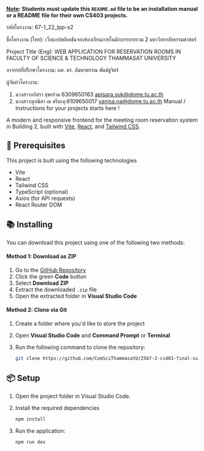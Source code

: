 **<ins>Note</ins>: Students must update this `README.md` file to be an installation manual or a README file for their own CS403 projects.**

รหัสโครงงาน: 67-1_22_lpp-s2

ชื่อโครงงาน (ไทย): เว็บแอปพลิเคชันจองห้องเรียนภายในตึกบรรยายรวม 2 มหาวิทยาลัยธรรมศาสตร์

Project Title (Eng): WEB APPLICATION FOR RESERVATION ROOMS IN FACULTY OF SCIENCE & TECHNOLOGY THAMMASAT UNIVERSITY

อาจารย์ที่ปรึกษาโครงงาน: ผศ. ดร. ลัมพาพรรณ พันธ์ชูจิตร์

ผู้จัดทำโครงงาน:

1. นางสาวอภิสรา สุขอร่าม 6309650163 apisara.suk@dome.tu.ac.th
2. นางสาวญาณิศา ณ ศรีตะคุ 6109650017 yanisa.na@dome.tu.ac.th
Manual / Instructions for your projects starts here !

A modern and responsive frontend for the meeting room reservation system in Building 2, built with [Vite](https://vitejs.dev/), [React](https://reactjs.org/), and [Tailwind CSS](https://tailwindcss.com/).

## 🚀 Prerequisites
This project is built using the following technologies
- Vite
- React
- Tailwind CSS
- TypeScript (optional)
- Axios (for API requests)
- React Router DOM
  
## 📚 Installing

You can download this project using one of the following two methods:

#### Method 1: Download as ZIP

1. Go to the [GitHub Repository](https://github.com/ComSciThammasatU/2567-2-cs403-final-submission-67-1_22_lpp-s2)
2. Click the green **Code** button
3. Select **Download ZIP**
4. Extract the downloaded `.zip` file
5. Open the extracted folder in **Visual Studio Code**


#### Method 2: Clone via Git

1. Create a folder where you'd like to store the project
2. Open **Visual Studio Code** and **Command Prompt** or **Terminal**
3. Run the following command to clone the repository:

   ```bash
   git clone https://github.com/ComSciThammasatU/2567-2-cs403-final-submission-67-1_22_lpp-s2.git

## 📦 Setup
1. Open the project folder in Visual Studio Code.
2. Install the required dependencies
   
   ```bash
   npm install 
3. Run the application:
   ```bash
   npm run dev
   ```
   
